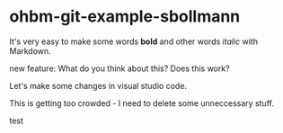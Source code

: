 # ohbm-git-example-sbollmann

It's very easy to make some words **bold** and other words *italic* with Markdown.

new feature: What do you think about this? Does this work?

Let's make some changes in visual studio code.

This is getting too crowded - I need to delete some unneccessary stuff.

test
